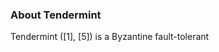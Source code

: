 ### About Tendermint

Tendermint ([1], [5]) is a Byzantine fault-tolerant 



<!--stackedit_data:
eyJoaXN0b3J5IjpbNjc1NTY1NzkzLC0xOTIxOTQzNzE4LC0xOD
k1NzczMjk1LC0xMTE4MzI1Njg5LDEwNjQ0MjI1ODEsLTY2MzU2
MjAwNSw2NDcwNjEwMzNdfQ==
-->